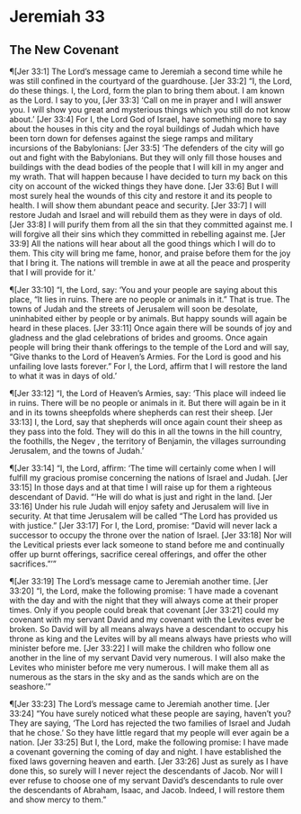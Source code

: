 # Jeremiah 33

## The New Covenant
¶[Jer 33:1] The Lord’s message came to Jeremiah a second time while he was still confined in the courtyard of the guardhouse.
[Jer 33:2] “I, the Lord, do these things. I, the Lord, form the plan to bring them about. I am known as the Lord. I say to you,
[Jer 33:3] ‘Call on me in prayer and I will answer you. I will show you great and mysterious things which you still do not know about.’
[Jer 33:4] For I, the Lord God of Israel, have something more to say about the houses in this city and the royal buildings of Judah which have been torn down for defenses against the siege ramps and military incursions of the Babylonians:
[Jer 33:5] ‘The defenders of the city will go out and fight with the Babylonians. But they will only fill those houses and buildings with the dead bodies of the people that I will kill in my anger and my wrath. That will happen because I have decided to turn my back on this city on account of the wicked things they have done.
[Jer 33:6] But I will most surely heal the wounds of this city and restore it and its people to health. I will show them abundant peace and security.
[Jer 33:7] I will restore Judah and Israel and will rebuild them as they were in days of old.
[Jer 33:8] I will purify them from all the sin that they committed against me. I will forgive all their sins which they committed in rebelling against me.
[Jer 33:9] All the nations will hear about all the good things which I will do to them. This city will bring me fame, honor, and praise before them for the joy that I bring it. The nations will tremble in awe at all the peace and prosperity that I will provide for it.’

¶[Jer 33:10] “I, the Lord, say: ‘You and your people are saying about this place, “It lies in ruins. There are no people or animals in it.” That is true. The towns of Judah and the streets of Jerusalem will soon be desolate, uninhabited either by people or by animals. But happy sounds will again be heard in these places.
[Jer 33:11] Once again there will be sounds of joy and gladness and the glad celebrations of brides and grooms. Once again people will bring their thank offerings to the temple of the Lord and will say, “Give thanks to the Lord of Heaven’s Armies. For the Lord is good and his unfailing love lasts forever.” For I, the Lord, affirm that I will restore the land to what it was in days of old.’

¶[Jer 33:12] “I, the Lord of Heaven’s Armies, say: ‘This place will indeed lie in ruins. There will be no people or animals in it. But there will again be in it and in its towns sheepfolds where shepherds can rest their sheep.
[Jer 33:13] I, the Lord, say that shepherds will once again count their sheep as they pass into the fold. They will do this in all the towns in the hill country, the foothills, the Negev , the territory of Benjamin, the villages surrounding Jerusalem, and the towns of Judah.’

¶[Jer 33:14] “I, the Lord, affirm: ‘The time will certainly come when I will fulfill my gracious promise concerning the nations of Israel and Judah.
[Jer 33:15] In those days and at that time I will raise up for them a righteous descendant of David. “‘He will do what is just and right in the land.
[Jer 33:16] Under his rule Judah will enjoy safety and Jerusalem will live in security. At that time Jerusalem will be called “The Lord has provided us with justice.”
[Jer 33:17] For I, the Lord, promise: “David will never lack a successor to occupy the throne over the nation of Israel.
[Jer 33:18] Nor will the Levitical priests ever lack someone to stand before me and continually offer up burnt offerings, sacrifice cereal offerings, and offer the other sacrifices.”’”

¶[Jer 33:19] The Lord’s message came to Jeremiah another time.
[Jer 33:20] “I, the Lord, make the following promise: ‘I have made a covenant with the day and with the night that they will always come at their proper times. Only if you people could break that covenant
[Jer 33:21] could my covenant with my servant David and my covenant with the Levites ever be broken. So David will by all means always have a descendant to occupy his throne as king and the Levites will by all means always have priests who will minister before me.
[Jer 33:22] I will make the children who follow one another in the line of my servant David very numerous. I will also make the Levites who minister before me very numerous. I will make them all as numerous as the stars in the sky and as the sands which are on the seashore.’”

¶[Jer 33:23] The Lord’s message came to Jeremiah another time.
[Jer 33:24] “You have surely noticed what these people are saying, haven’t you? They are saying, ‘The Lord has rejected the two families of Israel and Judah that he chose.’ So they have little regard that my people will ever again be a nation.
[Jer 33:25] But I, the Lord, make the following promise: I have made a covenant governing the coming of day and night. I have established the fixed laws governing heaven and earth.
[Jer 33:26] Just as surely as I have done this, so surely will I never reject the descendants of Jacob. Nor will I ever refuse to choose one of my servant David’s descendants to rule over the descendants of Abraham, Isaac, and Jacob. Indeed, I will restore them and show mercy to them.”
